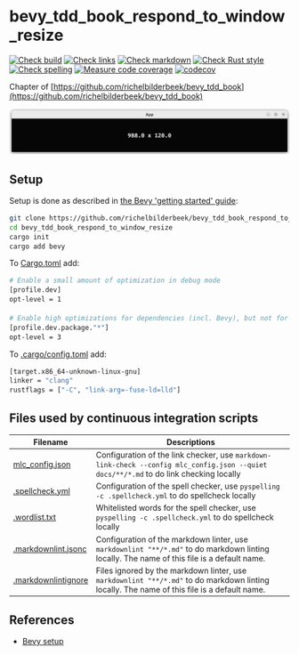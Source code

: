 # bevy_tdd_book_respond_to_window_resize

[![Check build](https://github.com/richelbilderbeek/bevy_tdd_book_respond_to_window_resize/actions/workflows/check_build.yaml/badge.svg?branch=master)](https://github.com/richelbilderbeek/bevy_tdd_book_respond_to_window_resize/actions/workflows/check_build.yaml)
[![Check links](https://github.com/richelbilderbeek/bevy_tdd_book_respond_to_window_resize/actions/workflows/check_links.yaml/badge.svg?branch=master)](https://github.com/richelbilderbeek/bevy_tdd_book_respond_to_window_resize/actions/workflows/check_links.yaml)
[![Check markdown](https://github.com/richelbilderbeek/bevy_tdd_book_respond_to_window_resize/actions/workflows/check_markdown.yaml/badge.svg?branch=master)](https://github.com/richelbilderbeek/bevy_tdd_book_respond_to_window_resize/actions/workflows/check_markdown.yaml)
[![Check Rust style](https://github.com/richelbilderbeek/bevy_tdd_book_respond_to_window_resize/actions/workflows/check_rust_style.yaml/badge.svg?branch=master)](https://github.com/richelbilderbeek/bevy_tdd_book_respond_to_window_resize/actions/workflows/check_rust_style.yaml)
[![Check spelling](https://github.com/richelbilderbeek/bevy_tdd_book_respond_to_window_resize/actions/workflows/check_spelling.yaml/badge.svg?branch=master)](https://github.com/richelbilderbeek/bevy_tdd_book_respond_to_window_resize/actions/workflows/check_spelling.yaml)
[![Measure code coverage](https://github.com/richelbilderbeek/bevy_tdd_book_respond_to_window_resize/actions/workflows/measure_codecov.yaml/badge.svg?branch=master)](https://github.com/richelbilderbeek/bevy_tdd_book_respond_to_window_resize/actions/workflows/measure_codecov.yaml)
[![codecov](https://codecov.io/gh/richelbilderbeek/bevy_tdd_book_respond_to_window_resize/graph/badge.svg?token=XAVFZYDQKZ)](https://codecov.io/gh/richelbilderbeek/bevy_tdd_book_respond_to_window_resize)

Chapter of [https://github.com/richelbilderbeek/bevy_tdd_book](https://github.com/richelbilderbeek/bevy_tdd_book)

![Screenshot of this application](respond_to_window_resize.png)

## Setup

Setup is done as described in [the Bevy 'getting started' guide](https://bevyengine.org/learn/quick-start/getting-started/setup/):

```bash
git clone https://github.com/richelbilderbeek/bevy_tdd_book_respond_to_window_resize
cd bevy_tdd_book_respond_to_window_resize
cargo init
cargo add bevy
```

To [Cargo.toml](Cargo.toml) add:

```bash
# Enable a small amount of optimization in debug mode
[profile.dev]
opt-level = 1

# Enable high optimizations for dependencies (incl. Bevy), but not for our code:
[profile.dev.package."*"]
opt-level = 3
```

To [.cargo/config.toml](.cargo/config.toml) add:

```bash
[target.x86_64-unknown-linux-gnu]
linker = "clang"
rustflags = ["-C", "link-arg=-fuse-ld=lld"]
```

## Files used by continuous integration scripts

Filename                                  |Descriptions
------------------------------------------|--------------------------------------------------------------------------------------------------------------------------------------
[mlc_config.json](mlc_config.json)        |Configuration of the link checker, use `markdown-link-check --config mlc_config.json --quiet docs/**/*.md` to do link checking locally
[.spellcheck.yml](.spellcheck.yml)        |Configuration of the spell checker, use `pyspelling -c .spellcheck.yml` to do spellcheck locally
[.wordlist.txt](.wordlist.txt)            |Whitelisted words for the spell checker, use `pyspelling -c .spellcheck.yml` to do spellcheck locally
[.markdownlint.jsonc](.markdownlint.jsonc)|Configuration of the markdown linter, use `markdownlint "**/*.md"` to do markdown linting locally. The name of this file is a default name.
[.markdownlintignore](.markdownlintignore)|Files ignored by the markdown linter, use `markdownlint "**/*.md"` to do markdown linting locally. The name of this file is a default name.

## References

* [Bevy setup](https://bevyengine.org/learn/quick-start/getting-started/setup/)
